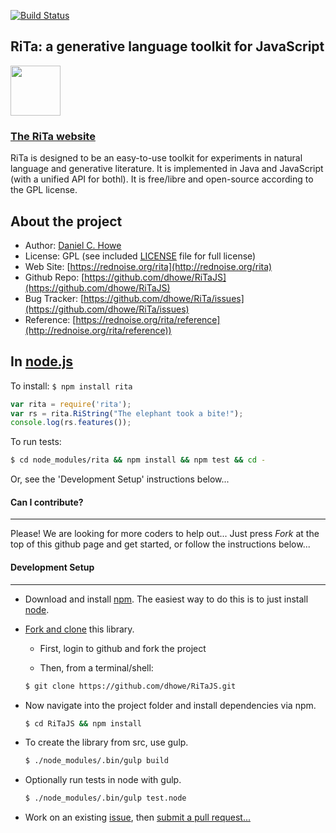 [![Build Status](https://travis-ci.org/dhowe/RiTaJS.svg?branch=master)](https://travis-ci.org/dhowe/RiTaJS)


## RiTa: a generative language toolkit for JavaScript

<a href="http://rednoise.org/rita/js"><img height=80 src="http://rednoise.org/rita/img/RiTa-logo3.png"/></a>

### [The RiTa website](http://rednoise.org/rita)

RiTa is designed to be an easy-to-use toolkit for experiments in natural language and generative literature. It is implemented in Java and JavaScript (with a unified API for bothl). It is free/libre and open-source according to the GPL license.

About the project
--------
* Author:   [Daniel C. Howe](http://rednoise.org/daniel)
* License: 			 GPL (see included [LICENSE](https://github.com/dhowe/RiTaJS/blob/master/LICENSE) file for full license)
* Web Site:          [https://rednoise.org/rita](http://rednoise.org/rita)
* Github Repo:       [https://github.com/dhowe/RiTaJS](https://github.com/dhowe/RiTaJS)
* Bug Tracker:       [https://github.com/dhowe/RiTa/issues](https://github.com/dhowe/RiTa/issues)
* Reference:    [https://rednoise.org/rita/reference](http://rednoise.org/rita/reference))

In [node.js](http://nodejs.org/)
--------
To install: `$ npm install rita`
 
```javascript
var rita = require('rita');
var rs = rita.RiString("The elephant took a bite!");
console.log(rs.features());
```
 
To run tests: 

```bash
$ cd node_modules/rita && npm install && npm test && cd -
```

Or, see the 'Development Setup' instructions below...

#### Can I contribute?
--------
Please! We are looking for more coders to help out... Just press *Fork* at the top of this github page and get started, or follow the instructions below... 

#### Development Setup
--------
- Download and install [npm](https://www.npmjs.org/). The easiest way to do this is to just install [node](http://nodejs.org/). 

- [Fork and clone](https://help.github.com/articles/fork-a-repo) this library. 

    - First, login to github and fork the project

    - Then, from a terminal/shell: 
  ```bash
  $ git clone https://github.com/dhowe/RiTaJS.git
  ```

- Now navigate into the project folder and install dependencies via npm. 
  ```bash
  $ cd RiTaJS && npm install
  ```

- To create the library from src, use gulp.
  ```bash
  $ ./node_modules/.bin/gulp build
  ```

- Optionally run tests in node with gulp.
  ```bash
  $ ./node_modules/.bin/gulp test.node
  ```

- Work on an existing [issue](https://github.com/dhowe/RiTa/issues?q=is%3Aopen+is%3Aissue+label%3ARiTaJS), then [submit a pull request...](https://help.github.com/articles/creating-a-pull-request)
